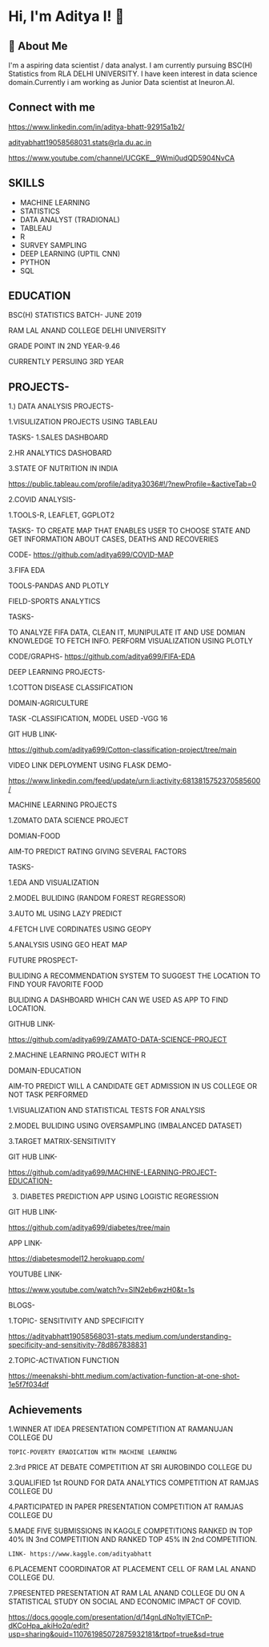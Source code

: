 
# Hi, I'm Aditya I! 👋

  
## 🚀 About Me
I'm a aspiring data scientist / data analyst. I am currently pursuing BSC(H) Statistics from RLA DELHI UNIVERSITY.
I have keen interest in data science domain.Currently i am working as Junior Data scientist at Ineuron.AI.



  
## Connect with me

https://www.linkedin.com/in/aditya-bhatt-92915a1b2/

adityabhatt19058568031.stats@rla.du.ac.in

https://www.youtube.com/channel/UCGKE__9Wmi0udQD5904NvCA






  
## SKILLS

- MACHINE LEARNING
- STATISTICS
- DATA ANALYST (TRADIONAL)
- TABLEAU
- R
- SURVEY SAMPLING
- DEEP LEARNING (UPTIL CNN)
- PYTHON
- SQL


  
## EDUCATION

BSC(H) STATISTICS BATCH- JUNE 2019

RAM LAL ANAND COLLEGE DELHI UNIVERSITY

GRADE POINT IN 2ND YEAR-9.46

CURRENTLY PERSUING 3RD YEAR


  
## PROJECTS-

1.) DATA ANALYSIS PROJECTS-


1.VISULIZATION PROJECTS USING TABLEAU

TASKS-
1.SALES DASHBOARD

2.HR ANALYTICS DASHOBARD

3.STATE OF NUTRITION IN INDIA

https://public.tableau.com/profile/aditya3036#!/?newProfile=&activeTab=0

2.COVID ANALYSIS-

1.TOOLS-R, LEAFLET, GGPLOT2

TASKS-
TO CREATE MAP THAT ENABLES USER TO CHOOSE STATE AND GET INFORMATION ABOUT CASES, DEATHS AND RECOVERIES

CODE-
https://github.com/aditya699/COVID-MAP

3.FIFA EDA

TOOLS-PANDAS AND PLOTLY

FIELD-SPORTS ANALYTICS

TASKS-

TO ANALYZE FIFA DATA, CLEAN IT, MUNIPULATE IT AND USE DOMIAN KNOWLEDGE TO FETCH INFO.
PERFORM VISUALIZATION USING PLOTLY

CODE/GRAPHS-
https://github.com/aditya699/FIFA-EDA

DEEP LEARNING PROJECTS-

1.COTTON DISEASE CLASSIFICATION

DOMAIN-AGRICULTURE

TASK -CLASSIFICATION, MODEL USED -VGG 16

GIT HUB LINK-

https://github.com/aditya699/Cotton-classification-project/tree/main

VIDEO LINK DEPLOYMENT USING FLASK DEMO-

https://www.linkedin.com/feed/update/urn:li:activity:6813815752370585600/


MACHINE LEARNING PROJECTS


1.Z0MATO DATA SCIENCE PROJECT

DOMIAN-FOOD

AIM-TO PREDICT RATING GIVING SEVERAL FACTORS

TASKS-

1.EDA AND VISUALIZATION

2.MODEL BULIDING (RANDOM FOREST REGRESSOR)

3.AUTO ML USING LAZY PREDICT

4.FETCH LIVE CORDINATES USING GEOPY

5.ANALYSIS USING GEO HEAT MAP

FUTURE PROSPECT-

BULIDING A RECOMMENDATION SYSTEM TO SUGGEST THE LOCATION TO FIND YOUR FAVORITE FOOD

BULIDING A DASHBOARD WHICH CAN WE USED AS APP TO FIND LOCATION.

GITHUB LINK-

https://github.com/aditya699/ZAMATO-DATA-SCIENCE-PROJECT

2.MACHINE LEARNING PROJECT WITH R

DOMAIN-EDUCATION

AIM-TO PREDICT WILL A CANDIDATE GET ADMISSION IN US COLLEGE OR NOT
TASK PERFORMED


1.VISUALIZATION AND STATISTICAL TESTS FOR ANALYSIS

2.MODEL BULIDING USING OVERSAMPLING (IMBALANCED DATASET)

3.TARGET MATRIX-SENSITIVITY

GIT HUB LINK-

https://github.com/aditya699/MACHINE-LEARNING-PROJECT-EDUCATION-

3. DIABETES PREDICTION APP USING LOGISTIC REGRESSION

GIT HUB LINK-

https://github.com/aditya699/diabetes/tree/main

APP LINK-

https://diabetesmodel12.herokuapp.com/

YOUTUBE LINK-

https://www.youtube.com/watch?v=SIN2eb6wzH0&t=1s

BLOGS-

1.TOPIC- SENSITIVITY AND SPECIFICITY

https://adityabhatt19058568031-stats.medium.com/understanding-specificity-and-sensitivity-78d867838831

2.TOPIC-ACTIVATION FUNCTION

https://meenakshi-bhtt.medium.com/activation-function-at-one-shot-1e5f7f034df



  
## Achievements

 1.WINNER AT IDEA PRESENTATION COMPETITION AT RAMANUJAN COLLEGE DU

    TOPIC-POVERTY ERADICATION WITH MACHINE LEARNING

2.3rd PRICE AT DEBATE COMPETITION AT SRI AUROBINDO COLLEGE DU

3.QUALIFIED 1st ROUND FOR DATA ANALYTICS COMPETITION AT RAMJAS COLLEGE DU

4.PARTICIPATED IN PAPER PRESENTATION COMPETITION AT RAMJAS COLLEGE DU

5.MADE FIVE SUBMISSIONS IN KAGGLE COMPETITIONS RANKED IN TOP 40% IN 3nd  COMPETITION AND RANKED TOP 45% IN 2nd
 COMPETITION.

    LINK- https://www.kaggle.com/adityabhatt

6.PLACEMENT COORDINATOR AT PLACEMENT CELL OF RAM LAL ANAND COLLEGE DU.

7.PRESENTED PRESENTATION AT RAM LAL ANAND COLLEGE DU ON A STATISTICAL STUDY ON SOCIAL AND ECONOMIC IMPACT OF COVID.

https://docs.google.com/presentation/d/14gnLdNo1tylETCnP-dKCoHpa_akiHo2q/edit?usp=sharing&ouid=110761985072875932181&rtpof=true&sd=true

